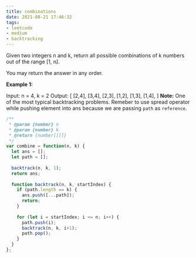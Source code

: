```yaml
---
title: combinations
date: 2021-08-21 17:46:32
tags:
- leetcode
- medium
- backtracking
---
```

Given two integers n and k, return all possible combinations of k numbers out of the range [1, n].

You may return the answer in any order.

**Example 1:**

Input: n = 4, k = 2
Output:
[
  [2,4],
  [3,4],
  [2,3],
  [1,2],
  [1,3],
  [1,4],
]
**Note:** One of the most typical backtracking problems. Remeber to use spread operator while pushing element into ans because we are passing `path` as `reference`.
```javascript
/**
 * @param {number} n
 * @param {number} k
 * @return {number[][]}
 */
var combine = function(n, k) {
  let ans = [];
  let path = [];
  
  backtrack(n, k, 1);
  return ans;
  
  function backtrack(n, k, startIndex) {
    if (path.length == k) {
      ans.push([...path]);
      return;
    }
    
    for (let i = startIndex; i <= n; i++) {
      path.push(i);
      backtrack(n, k, i+1);
      path.pop();
    }
  }
};
```
